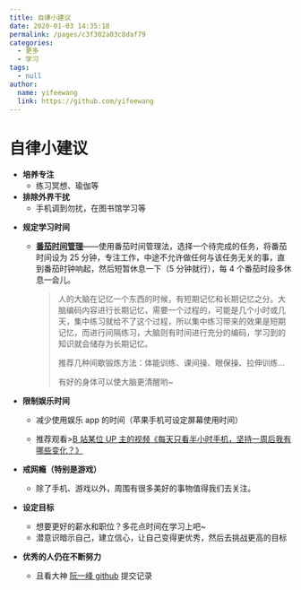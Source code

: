 ```yaml
---
title: 自律小建议
date: 2020-01-03 14:35:18
permalink: /pages/c3f302a03c8daf79
categories:
  - 更多
  - 学习
tags:
  - null
author:
  name: yifeewang
  link: https://github.com/yifeewang
---
```


# 自律小建议

- **培养专注**
  - 练习冥想、瑜伽等
- **排除外界干扰**
  - 手机调到勿扰，在图书馆学习等

<!-- more -->

- **规定学习时间**

  - [**番茄时间管理**](https://baike.baidu.com/item/%E7%95%AA%E8%8C%84%E5%B7%A5%E4%BD%9C%E6%B3%95/6353502?fr=aladdin)——使用番茄时间管理法，选择一个待完成的任务，将番茄时间设为 25 分钟，专注工作，中途不允许做任何与该任务无关的事，直到番茄时钟响起，然后短暂休息一下（5 分钟就行），每 4 个番茄时段多休息一会儿。

    > 人的大脑在记忆一个东西的时候，有短期记忆和长期记忆之分。大脑编码内容进行长期记忆，需要一个过程的，可能是几个小时或几天，集中练习就给不了这个过程，所以集中练习带来的效果是短期记忆，而进行间隔练习，大脑则有时间进行充分的编码，学习到的知识就会储存为长期记忆。
    >
    > 推荐几种间歇锻炼方法：体能训练、课间操、眼保操、拉伸训练...
    >
    > 有好的身体可以使大脑更清醒哟~

- **限制娱乐时间**

  - 减少使用娱乐 app 的时间（苹果手机可设定屏幕使用时间）

  - 推荐观看>[B 站某位 UP 主的视频《每天只看半小时手机，坚持一周后我有哪些变化？》](https://www.bilibili.com/video/av47180907)

- **戒网瘾（特别是游戏）**

  - 除了手机、游戏以外，周围有很多美好的事物值得我们去关注。

- **设定目标**
  - 想要更好的薪水和职位？多花点时间在学习上吧~
  - 潜意识暗示自己，建立信心，让自己变得更优秀，然后去挑战更高的目标
- **优秀的人仍在不断努力**

  - 且看大神 [阮一峰 github](https://github.com/ruanyf) 提交记录
